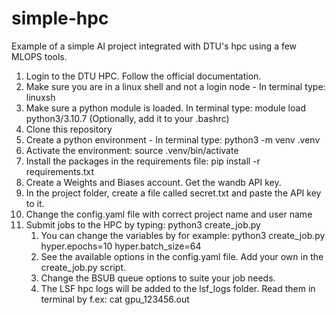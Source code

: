 # simple-hpc
Example of a simple AI project integrated with DTU's hpc using a few MLOPS tools. 

1. Login to the DTU HPC. Follow the official documentation. 
2. Make sure you are in a linux shell and not a login node - In terminal type: linuxsh
3. Make sure a python module is loaded. In terminal type: module load python3/3.10.7 (Optionally, add it to your .bashrc)
4. Clone this repository
5. Create a python environment - In terminal type: python3 -m venv .venv
6. Activate the environment: source .venv/bin/activate
7. Install the packages in the requirements file: pip install -r requirements.txt
8. Create a Weights and Biases account. Get the wandb API key.
9. In the project folder, create a file called secret.txt and paste the API key to it. 
10. Change the config.yaml file with correct project name and user name
11. Submit jobs to the HPC by typing: python3 create_job.py
    1.  You can change the variables by for example: python3 create_job.py hyper.epochs=10 hyper.batch_size=64
    2.  See the available options in the config.yaml file. Add your own in the create_job.py script. 
    3.  Change the BSUB queue options to suite your job needs. 
    4.  The LSF hpc logs will be added to the lsf_logs folder. Read them in terminal by f.ex: cat gpu_123456.out